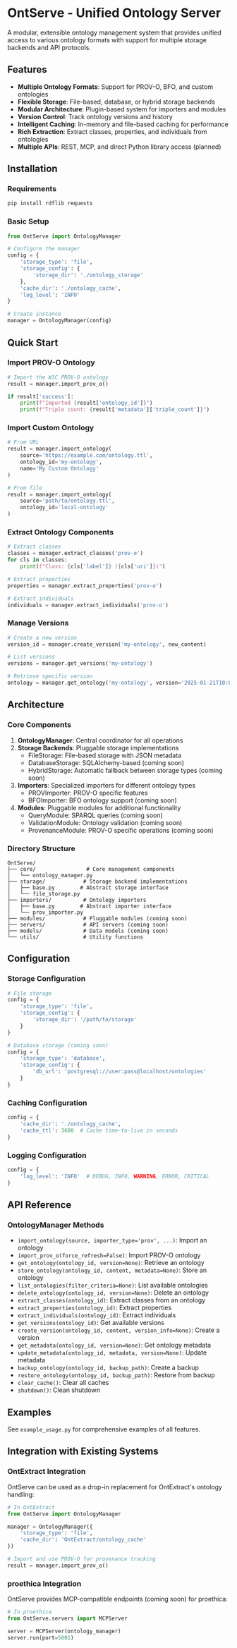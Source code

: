 # OntServe - Unified Ontology Server

A modular, extensible ontology management system that provides unified access to various ontology formats with support for multiple storage backends and API protocols.

## Features

- **Multiple Ontology Formats**: Support for PROV-O, BFO, and custom ontologies
- **Flexible Storage**: File-based, database, or hybrid storage backends
- **Modular Architecture**: Plugin-based system for importers and modules
- **Version Control**: Track ontology versions and history
- **Intelligent Caching**: In-memory and file-based caching for performance
- **Rich Extraction**: Extract classes, properties, and individuals from ontologies
- **Multiple APIs**: REST, MCP, and direct Python library access (planned)

## Installation

### Requirements

```bash
pip install rdflib requests
```

### Basic Setup

```python
from OntServe import OntologyManager

# Configure the manager
config = {
    'storage_type': 'file',
    'storage_config': {
        'storage_dir': './ontology_storage'
    },
    'cache_dir': './ontology_cache',
    'log_level': 'INFO'
}

# Create instance
manager = OntologyManager(config)
```

## Quick Start

### Import PROV-O Ontology

```python
# Import the W3C PROV-O ontology
result = manager.import_prov_o()

if result['success']:
    print(f"Imported {result['ontology_id']}")
    print(f"Triple count: {result['metadata']['triple_count']}")
```

### Import Custom Ontology

```python
# From URL
result = manager.import_ontology(
    source='https://example.com/ontology.ttl',
    ontology_id='my-ontology',
    name='My Custom Ontology'
)

# From file
result = manager.import_ontology(
    source='path/to/ontology.ttl',
    ontology_id='local-ontology'
)
```

### Extract Ontology Components

```python
# Extract classes
classes = manager.extract_classes('prov-o')
for cls in classes:
    print(f"Class: {cls['label']} ({cls['uri']})")

# Extract properties
properties = manager.extract_properties('prov-o')

# Extract individuals
individuals = manager.extract_individuals('prov-o')
```

### Manage Versions

```python
# Create a new version
version_id = manager.create_version('my-ontology', new_content)

# List versions
versions = manager.get_versions('my-ontology')

# Retrieve specific version
ontology = manager.get_ontology('my-ontology', version='2025-01-21T10:00:00')
```

## Architecture

### Core Components

1. **OntologyManager**: Central coordinator for all operations
2. **Storage Backends**: Pluggable storage implementations
   - FileStorage: File-based storage with JSON metadata
   - DatabaseStorage: SQLAlchemy-based (coming soon)
   - HybridStorage: Automatic fallback between storage types (coming soon)
3. **Importers**: Specialized importers for different ontology types
   - PROVImporter: PROV-O specific features
   - BFOImporter: BFO ontology support (coming soon)
4. **Modules**: Pluggable modules for additional functionality
   - QueryModule: SPARQL queries (coming soon)
   - ValidationModule: Ontology validation (coming soon)
   - ProvenanceModule: PROV-O specific operations (coming soon)

### Directory Structure

```
OntServe/
├── core/                # Core management components
│   └── ontology_manager.py
├── storage/            # Storage backend implementations
│   ├── base.py        # Abstract storage interface
│   └── file_storage.py
├── importers/          # Ontology importers
│   ├── base.py        # Abstract importer interface
│   └── prov_importer.py
├── modules/            # Pluggable modules (coming soon)
├── servers/            # API servers (coming soon)
├── models/             # Data models (coming soon)
└── utils/              # Utility functions
```

## Configuration

### Storage Configuration

```python
# File storage
config = {
    'storage_type': 'file',
    'storage_config': {
        'storage_dir': '/path/to/storage'
    }
}

# Database storage (coming soon)
config = {
    'storage_type': 'database',
    'storage_config': {
        'db_url': 'postgresql://user:pass@localhost/ontologies'
    }
}
```

### Caching Configuration

```python
config = {
    'cache_dir': './ontology_cache',
    'cache_ttl': 3600  # Cache time-to-live in seconds
}
```

### Logging Configuration

```python
config = {
    'log_level': 'INFO'  # DEBUG, INFO, WARNING, ERROR, CRITICAL
}
```

## API Reference

### OntologyManager Methods

- `import_ontology(source, importer_type='prov', ...)`: Import an ontology
- `import_prov_o(force_refresh=False)`: Import PROV-O ontology
- `get_ontology(ontology_id, version=None)`: Retrieve an ontology
- `store_ontology(ontology_id, content, metadata=None)`: Store an ontology
- `list_ontologies(filter_criteria=None)`: List available ontologies
- `delete_ontology(ontology_id, version=None)`: Delete an ontology
- `extract_classes(ontology_id)`: Extract classes from an ontology
- `extract_properties(ontology_id)`: Extract properties
- `extract_individuals(ontology_id)`: Extract individuals
- `get_versions(ontology_id)`: Get available versions
- `create_version(ontology_id, content, version_info=None)`: Create a version
- `get_metadata(ontology_id, version=None)`: Get ontology metadata
- `update_metadata(ontology_id, metadata, version=None)`: Update metadata
- `backup_ontology(ontology_id, backup_path)`: Create a backup
- `restore_ontology(ontology_id, backup_path)`: Restore from backup
- `clear_cache()`: Clear all caches
- `shutdown()`: Clean shutdown

## Examples

See `example_usage.py` for comprehensive examples of all features.

## Integration with Existing Systems

### OntExtract Integration

OntServe can be used as a drop-in replacement for OntExtract's ontology handling:

```python
# In OntExtract
from OntServe import OntologyManager

manager = OntologyManager({
    'storage_type': 'file',
    'cache_dir': 'OntExtract/ontology_cache'
})

# Import and use PROV-O for provenance tracking
result = manager.import_prov_o()
```

### proethica Integration

OntServe provides MCP-compatible endpoints (coming soon) for proethica:

```python
# In proethica
from OntServe.servers import MCPServer

server = MCPServer(ontology_manager)
server.run(port=5001)
```


